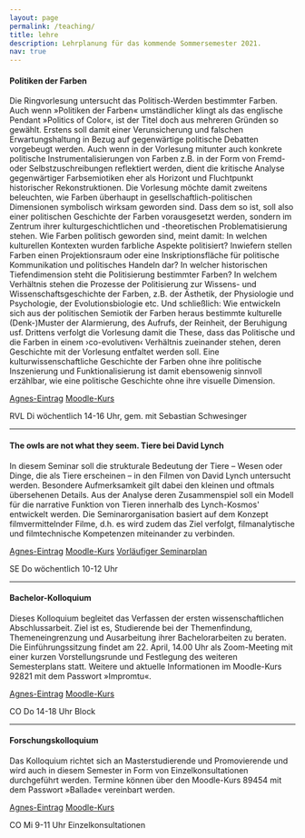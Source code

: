 ```yaml
---
layout: page
permalink: /teaching/
title: lehre
description: Lehrplanung für das kommende Sommersemester 2021.
nav: true
---
```


#### Politiken der Farben ####

Die Ringvorlesung untersucht das Politisch-Werden bestimmter Farben. Auch wenn
»Politiken der Farben« umständlicher klingt als das englische Pendant »Politics
of Color«, ist der Titel doch aus mehreren Gründen so gewählt. Erstens soll
damit einer Verunsicherung und falschen Erwartungshaltung in Bezug auf
gegenwärtige politische Debatten vorgebeugt werden. Auch wenn in der Vorlesung
mitunter auch konkrete politische Instrumentalisierungen von Farben z.B. in der
Form von Fremd- oder Selbstzuschreibungen reflektiert werden, dient die
kritische Analyse gegenwärtiger Farbsemiotiken eher als Horizont und
Fluchtpunkt historischer Rekonstruktionen. Die Vorlesung möchte damit zweitens
beleuchten, wie Farben überhaupt in gesellschaftlich-politischen Dimensionen
symbolisch wirksam geworden sind. Dass dem so ist, soll also einer politischen
Geschichte der Farben vorausgesetzt werden, sondern im Zentrum ihrer
kulturgeschichtlichen und -theoretischen Problematisierung stehen. Wie Farben
politisch geworden sind, meint damit: In welchen kulturellen Kontexten wurden
farbliche Aspekte politisiert? Inwiefern stellen Farben einen Projektionsraum
oder eine Inskriptionsfläche für politische Kommunikation und politisches
Handeln dar? In welcher historischen Tiefendimension steht die Politisierung
bestimmter Farben? In welchem Verhältnis stehen die Prozesse der Politisierung
zur Wissens- und Wissenschaftsgeschichte der Farben, z.B. der Ästhetik, der
Physiologie und Psychologie, der Evolutionsbiologie etc. Und schließlich: Wie
entwickeln sich aus der politischen Semiotik der Farben heraus bestimmte
kulturelle (Denk-)Muster der Alarmierung, des Aufrufs, der Reinheit, der
Beruhigung usf. Drittens verfolgt die Vorlesung damit die These, dass das
Politische und die Farben in einem ›co-evolutiven‹ Verhältnis zueinander
stehen, deren Geschichte mit der Vorlesung entfaltet werden soll. Eine
kulturwissenschaftliche Geschichte der Farben ohne ihre politische Inszenierung
und Funktionalisierung ist damit ebensowenig sinnvoll erzählbar, wie eine
politische Geschichte ohne ihre visuelle Dimension.

<abbr class="badge"><a href="" target="_blank">Agnes-Eintrag</a></abbr>
<abbr class="badge"><a href="" target="_blank">Moodle-Kurs</a></abbr>

RVL Di wöchentlich 14-16 Uhr, gem. mit Sebastian Schwesinger

***
 
#### The owls are not what they seem. Tiere bei David Lynch ####

In diesem Seminar soll die strukturale Bedeutung der Tiere &ndash; Wesen oder Dinge,
die als Tiere erscheinen &ndash; in den Filmen von David  Lynch untersucht werden.
Besondere Aufmerksamkeit gilt dabei den kleinen und oftmals übersehenen
Details. Aus der Analyse deren Zusammenspiel soll ein Modell für die narrative
Funktion von Tieren innerhalb des Lynch-Kosmos' entwickelt werden. Die
Seminarorganisation basiert auf dem Konzept filmvermittelnder Filme, d.h. es
wird zudem das Ziel verfolgt, filmanalytische und filmtechnische Kompetenzen
miteinander zu verbinden.

<abbr class="badge"><a href="" target="_blank">Agnes-Eintrag</a></abbr>
<abbr class="badge"><a href="" target="_blank">Moodle-Kurs</a></abbr>
<abbr class="badge"><a href="" target="_blank">Vorläufiger Seminarplan</a></abbr>

SE Do wöchentlich 10-12 Uhr

***
 
#### Bachelor-Kolloquium ####

Dieses Kolloquium begleitet das Verfassen der ersten wissenschaftlichen
Abschlussarbeit. Ziel ist es, Studierende bei der Themenfindung,
Themeneingrenzung und Ausarbeitung ihrer Bachelorarbeiten zu beraten. Die
Einführungssitzung findet am 22. April, 14.00 Uhr als Zoom-Meeting mit einer
kurzen Vorstellungsrunde und Festlegung des weiteren Semesterplans statt.
Weitere und aktuelle Informationen im Moodle-Kurs 92821 mit dem Passwort
»Impromtu«.

<abbr class="badge"><a href="" target="_blank">Agnes-Eintrag</a></abbr>
<abbr class="badge"><a href="https://moodle.hu-berlin.de/course/view.php?id=92821" target="_blank">Moodle-Kurs</a></abbr>

CO Do 14-18 Uhr Block

***
 
#### Forschungskolloquium #### 

Das Kolloquium richtet sich an Masterstudierende und Promovierende und wird
auch in diesem Semester in Form von Einzelkonsultationen durchgeführt werden.
Termine können über den Moodle-Kurs 89454 mit dem Passwort »Ballade« vereinbart
werden.

<abbr class="badge"><a href="" target="_blank">Agnes-Eintrag</a></abbr>
<abbr class="badge"><a href="https://moodle.hu-berlin.de/course/view.php?id=89454" target="_blank">Moodle-Kurs</a></abbr>

CO Mi 9-11 Uhr Einzelkonsultationen
